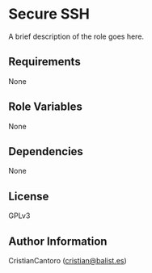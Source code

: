 Secure SSH
==========

A brief description of the role goes here.

Requirements
------------

None

Role Variables
--------------

None

Dependencies
------------

None

License
-------

GPLv3

Author Information
------------------

CristianCantoro (cristian@balist.es)
